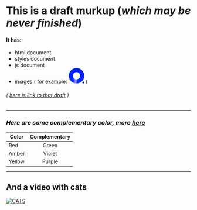 # This is a draft murkup (*which may be never finished*)
#### It has:
* html document 
* styles document
* js document 
* images ( for example:
![alt text](https://github.com/CookieWithEvil/draft_markup/blob/gh-pages/images/logo.png) )


###### ( [here is link to that draft](https://cookiewithevil.github.io/draft_markup/) )
___
### *Here are some complementary color, more [here](https://en.wikipedia.org/wiki/Complementary_colors)*
| Color  | Complementary |
| -------|:-------------:|
| Red    | Green         |
| Amber  | Violet        |
| Yellow | Purple        |
---
## And a video with cats

[![CATS](https://i.ytimg.com/vi/SP5RYYK3LaY/hqdefault.jpg)](https://www.youtube.com/watch?v=SP5RYYK3LaY)
